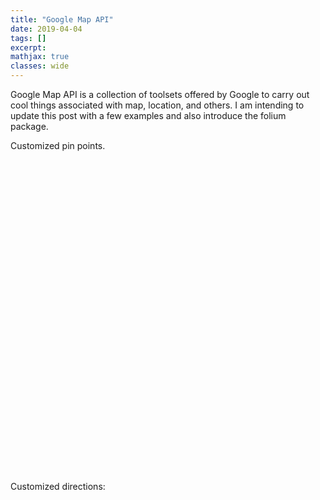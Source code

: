```yaml
---
title: "Google Map API"
date: 2019-04-04
tags: []
excerpt:
mathjax: true
classes: wide
---
```

Google Map API is a collection of toolsets offered by Google to carry out cool things associated with map, location, and others. I am intending to update this post with a few examples and also introduce the folium package.



Customized pin points.
<div>
<head>
  <script type="text/javascript" src="https://www.gstatic.com/charts/loader.js"></script>
  <script type="text/javascript">
    google.charts.load("current", {
      "packages":["map"],
      "mapsApiKey": "AIzaSyAB-pv1qhTq8z2GnUDOK9vJQyErovz2eEo"
  });
    google.charts.setOnLoadCallback(drawChart);
    function drawChart() {
      var data = google.visualization.arrayToDataTable([
        ['Lat', 'Long', 'Name'],
        [40.696823, -73.935390, 'Top 1'],
        [40.668947, -73.931834, 'Top 2'],
        [40.662563, -73.908905, 'Top 3'],
        [40.678914, -73.903900, 'Top 4']
      ]);
      var map = new google.visualization.Map(document.getElementById('map_div'), {
        zoom: 3,
        center: {lat: 40.696823, lng: -73.935390}
        });
      map.draw(data, {
        showTooltip: true,
        showInfoWindow: true,
        mapTypeId: 'satellite'
      });
    }
  </script>
</head>
<body>
  <div id="map_div" style="width: 500px; height: 500px"></div>
</body>
</div>


Customized directions:

<div>
<head>
  <meta name="viewport" content="initial-scale=1.0, user-scalable=no">
  <meta charset="utf-8">
  <title>Displaying Text Directions With setPanel()</title>
  <style>
    #map {
      height: 425px;
    }
    #floating-panel {
      position: absolute;
      top: 10px;
      left: 25%;
      z-index: 5;
      background-color: #fff;
      padding: 5px;
      border: 1px solid #999;
      text-align: center;
      font-family: 'Roboto','sans-serif';
      line-height: 30px;
      padding-left: 10px;
    }
    #right-panel {
      font-family: 'Roboto','sans-serif';
      line-height: 30px;
      padding-left: 10px;
    }

    #right-panel select, #right-panel input {
      font-size: 15px;
    }

    #right-panel select {
      width: 100%;
    }

    #right-panel i {
      font-size: 12px;
    }
    #right-panel {
      height: 100%;
      float: right;
      width: 390px;
      overflow: auto;
    }
    #map {
      margin-right: 400px;
    }
    #floating-panel {
      background: #fff;
      padding: 5px;
      font-size: 14px;
      font-family: Arial;
      border: 1px solid #ccc;
      box-shadow: 0 2px 2px rgba(33, 33, 33, 0.4);
      display: none;
    }
    @media print {
      #map {
        height: 500px;
        margin: 0;
      }
      #right-panel {
        float: none;
        width: auto;
      }
    }
  </style>
</head>
<body>
  <div id="floating-panel">
    <strong>Start:</strong>
    <select id="start">
      <option value="40.696823, -73.935390">Top1</option>
      <option value="40.668947, -73.931834">Top2</option>
      <option value="40.662563, -73.908905">Top3</option>
      <option value="40.678914, -73.903900">Top4</option>
    </select>
    <br>
    <strong>End:</strong>
    <select id="end">
      <option value="John the Baptist Community Garden">John the Baptist Community Garden</option>
      <option value="Lincoln Terrace / Arthur S. Somers Park">Lincoln Terrace / Arthur S. Somers Park</option>
      <option value="Newport Playground">Newport Playground</option>
      <option value="Callahan-Kelly Playground">Callahan-Kelly Playground</option>
      <option value="Green Gems">Green Gems</option>
    </select>
  </div>
  <div id="right-panel"></div>
  <div id="map"></div>
  <script>
    function initMap() {
      var directionsDisplay = new google.maps.DirectionsRenderer;
      var directionsService = new google.maps.DirectionsService;
      var map = new google.maps.Map(document.getElementById('map'), {
        zoom: 7,
        center: {lat: 40.696823, lng: -73.935390}
      });
      directionsDisplay.setMap(map);
      directionsDisplay.setPanel(document.getElementById('right-panel'));

      var control = document.getElementById('floating-panel');
      control.style.display = 'block';
      map.controls[google.maps.ControlPosition.TOP_CENTER].push(control);

      var onChangeHandler = function() {
        calculateAndDisplayRoute(directionsService, directionsDisplay);
      };
      document.getElementById('start').addEventListener('change', onChangeHandler);
      document.getElementById('end').addEventListener('change', onChangeHandler);
    }

    function calculateAndDisplayRoute(directionsService, directionsDisplay) {
      var start = document.getElementById('start').value;
      var end = document.getElementById('end').value;
      directionsService.route({
        origin: start,
        destination: end,
        travelMode: 'WALKING'
      }, function(response, status) {
        if (status === 'OK') {
          directionsDisplay.setDirections(response);
        } else {
          window.alert('Directions request failed due to ' + status);
        }
      });
    }
  </script>
  <script async defer
  src="https://maps.googleapis.com/maps/api/js?key=AIzaSyAB-pv1qhTq8z2GnUDOK9vJQyErovz2eEo&callback=initMap">
  </script>
</body>
</div>
